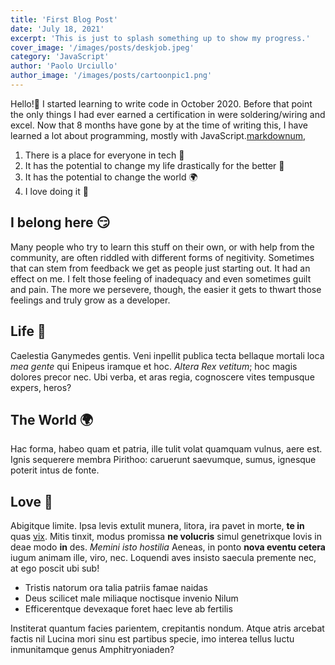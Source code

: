 ```yaml
---
title: 'First Blog Post'
date: 'July 18, 2021'
excerpt: 'This is just to splash something up to show my progress.'
cover_image: '/images/posts/deskjob.jpeg'
category: 'JavaScript'
author: 'Paolo Urciullo'
author_image: '/images/posts/cartoonpic1.png'
---
```


<!-- Markdow generator - https://jaspervdj.be/lorem-markdownum/ -->

Hello!👋 I started learning to write code in October 2020. Before that point the only things I had ever earned a certification in were soldering/wiring and excel. Now that 8 months have gone by at the time of writing this, I have learned a lot about programming, mostly with JavaScript.[markdownum](http://insunt.org/inpositaque),

1. There is a place for everyone in tech 👫
2. It has the potential to change my life drastically for the better 🧬
3. It has the potential to change the world 🌍
4. I love doing it 💜

## I belong here 😏

Many people who try to learn this stuff on their own, or with help from the community, are often riddled with different forms of negitivity. Sometimes that can stem from feedback we get as people just starting out. It had an effect on me. I felt those feeling of inadequacy and even sometimes guilt and pain. The more we persevere, though, the easier it gets to thwart those feelings and truly grow as a developer.

## Life 🧬

Caelestia Ganymedes gentis. Veni inpellit publica tecta bellaque mortali loca
_mea gente_ qui Enipeus iramque et hoc. _Altera Rex vetitum_; hoc magis dolores
precor nec. Ubi verba, et aras regia, cognoscere vites tempusque expers, heros?

## The World 🌍

Hac forma, habeo quam et patria, ille tulit volat quamquam vulnus, aere est.
Ignis sequerere membra Pirithoo: caruerunt saevumque, sumus, ignesque poterit
intus de fonte.

## Love 💞

Abigitque limite. Ipsa levis extulit munera, litora, ira pavet in morte, **te
in** quas [vix](http://auxiliumquefando.net/vocibus-cum). Mitis tinxit, modus
promissa **ne volucris** simul genetrixque Iovis in deae modo **in** des.
_Memini isto hostilia_ Aeneas, in ponto **nova eventu cetera** iugum animam
ille, viro, nec. Loquendi aves insisto saecula premente nec, at ego poscit ubi
sub!

- Tristis natorum ora talia patriis famae naidas
- Deus scilicet male miliaque noctisque invenio Nilum
- Efficerentque devexaque foret haec leve ab fertilis

Institerat quantum facies parientem, crepitantis nondum. Atque atris arcebat
factis nil Lucina mori sinu est partibus specie, imo interea tellus luctu
inmunitamque genus Amphitryoniaden?
